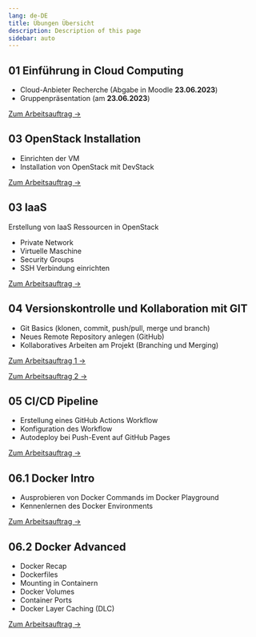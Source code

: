 ```yaml
---
lang: de-DE
title: Übungen Übersicht
description: Description of this page
sidebar: auto
---
```


## 01 Einführung in Cloud Computing
- Cloud-Anbieter Recherche (Abgabe in Moodle **23.06.2023**)
- Gruppenpräsentation (am **23.06.2023**)

[Zum Arbeitsauftrag ->](/exercises/01-cloud-intro/01-cloud-intro)

## 03 OpenStack Installation
- Einrichten der VM
- Installation von OpenStack mit DevStack

[Zum Arbeitsauftrag ->](/exercises/02-openstack/02-openstack-devstack-install)

## 03 IaaS
Erstellung von IaaS Ressourcen in OpenStack
- Private Network
- Virtuelle Maschine
- Security Groups
- SSH Verbindung einrichten

[Zum Arbeitsauftrag ->](/exercises/03-iaas/03-vm-openstack)


## 04 Versionskontrolle und Kollaboration mit GIT
- Git Basics (klonen, commit, push/pull, merge und branch)
- Neues Remote Repository anlegen (GitHub)
- Kollaboratives Arbeiten am Projekt (Branching und Merging)

[Zum Arbeitsauftrag 1 ->](/exercises/04-git/04-git)

[Zum Arbeitsauftrag 2 ->](/exercises/04-git/04-git2)


## 05 CI/CD Pipeline
- Erstellung eines GitHub Actions Workflow
- Konfiguration des Workflow
- Autodeploy bei Push-Event auf GitHub Pages

[Zum Arbeitsauftrag ->](/exercises/05-cicd/05-cicd)


## 06.1 Docker Intro
- Ausprobieren von Docker Commands im Docker Playground
- Kennenlernen des Docker Environments

[Zum Arbeitsauftrag ->](/exercises/06-containerization/06-containerization)

## 06.2 Docker Advanced
- Docker Recap
- Dockerfiles
- Mounting in Containern
- Docker Volumes
- Container Ports
- Docker Layer Caching (DLC)

[Zum Arbeitsauftrag ->](/exercises/06-docker/06-docker)

<!--
## 07 Docker-Compose
- Docker Compose
- Microservices
- Networking zwischen Containern
- Docker Hub
- Best Practices

<p>
<a href="/CloudComputingCWA2021/exercises/06-docker-compose/06-docker-compose" class="nav-link action-button">
  Zur Übung →
</a>
</p>


## 07.1 Prometheus mit Docker
- Prometheus Setup
- Container mit Prometheus analysieren

<p>
<a href="/CloudComputingCWA2021/exercises/07-monitoring/07-monitoring" class="nav-link action-button">
  Zur Übung →
</a>
</p>

## 09 Cloud Migration Case Study - Projekttage
- Ausarbeitung einer Case Study
- Recherche zu Cloud Migration Strategie eines ausgewählten Unternehmens
- Erstellung Präsentation
- Präsentation am 14.1.2022

<p>
<a href="/CloudComputingCWA2021/exercises/08-casestudy/08-casestudy" class="nav-link action-button">
  Zur Übung →
</a>
</p>

## 10 Container-as-a-Service in Azure

- Ausführen von Docker-Containern mit Azure Container Instances
- Konfigurieren von Azure Container Instances
- Erstellen und Speichern von Containerimages mit Azure Container Registry
- Moodlequiz zu den Tutorials

<p>
<a href="/CloudComputingCWA2021/exercises/09-caas/09-caas" class="nav-link action-button">
  Zur Übung →
</a>
</p>

## 11 Azure Functions
* Azure Function Projekt einrichten
* Projektstruktur verstehen
* Function lokal ausführen
* Function in Azure deployen

<p>
<a href="/CloudComputingCWA2021/exercises/10-faas/10-faas" class="nav-link action-button">
  Zur Übung →
</a>
</p>

-->